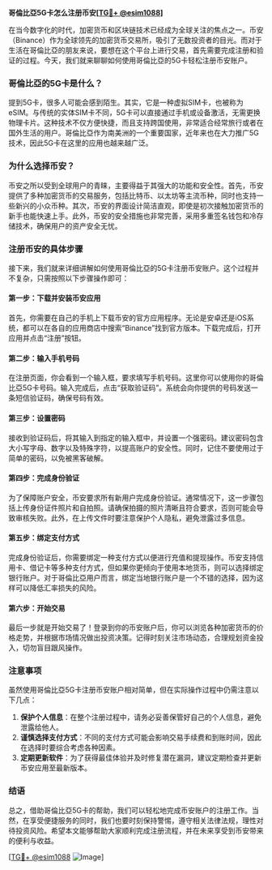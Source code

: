 **哥倫比亞5G卡怎么注册币安[[TG💪+ @esim1088](https://t.me/s/esim1088)]**

在当今数字化的时代，加密货币和区块链技术已经成为全球关注的焦点之一。币安（Binance）作为全球领先的加密货币交易所，吸引了无数投资者的目光。而对于生活在哥倫比亞的朋友来说，要想在这个平台上进行交易，首先需要完成注册和验证的过程。今天，我们就来聊聊如何使用哥倫比亞的5G卡轻松注册币安账户。

### 哥倫比亞的5G卡是什么？

提到5G卡，很多人可能会感到陌生。其实，它是一种虚拟SIM卡，也被称为eSIM。与传统的实体SIM卡不同，5G卡可以直接通过手机或设备激活，无需更换物理卡片。这种技术不仅方便快捷，而且支持跨国使用，非常适合经常旅行或者在国外生活的用户。哥倫比亞作为南美洲的一个重要国家，近年来也在大力推广5G技术，因此5G卡在这里的应用也越来越广泛。

### 为什么选择币安？

币安之所以受到全球用户的青睐，主要得益于其强大的功能和安全性。首先，币安提供了多种加密货币的交易服务，包括比特币、以太坊等主流币种，同时也支持一些新兴的小众币种。其次，币安的界面设计简洁直观，即使是初次接触加密货币的新手也能快速上手。此外，币安的安全措施也非常完善，采用多重签名钱包和冷存储技术，确保用户的资产安全无忧。

### 注册币安的具体步骤

接下来，我们就来详细讲解如何使用哥倫比亞的5G卡注册币安账户。这个过程并不复杂，只需按照以下步骤操作即可：

#### 第一步：下载并安装币安应用

首先，你需要在自己的手机上下载币安的官方应用程序。无论是安卓还是iOS系统，都可以在各自的应用商店中搜索“Binance”找到官方版本。下载完成后，打开应用并点击“注册”按钮。

#### 第二步：输入手机号码

在注册页面，你会看到一个输入框，要求填写手机号码。这里你可以使用你的哥倫比亞5G卡号码。输入完成后，点击“获取验证码”。系统会向你提供的号码发送一条短信验证码，确保号码有效。

#### 第三步：设置密码

接收到验证码后，将其输入到指定的输入框中，并设置一个强密码。建议密码包含大小写字母、数字以及特殊字符，以提高账户的安全性。同时，记住不要使用过于简单的密码，以免被黑客破解。

#### 第四步：完成身份验证

为了保障账户安全，币安要求所有新用户完成身份验证。通常情况下，这一步骤包括上传身份证件照片和自拍照。请确保拍摄的照片清晰且符合要求，否则可能会导致审核失败。此外，在上传文件时要注意保护个人隐私，避免泄露过多信息。

#### 第五步：绑定支付方式

完成身份验证后，你需要绑定一种支付方式以便进行充值和提现操作。币安支持信用卡、借记卡等多种支付方式，但如果你更倾向于使用本地货币，则可以选择绑定银行账户。对于哥倫比亞用户而言，绑定当地银行账户是一个不错的选择，因为这样可以降低汇率损失的风险。

#### 第六步：开始交易

最后一步就是开始交易了！登录到你的币安账户后，你可以浏览各种加密货币的价格走势，并根据市场情况做出投资决策。记得时刻关注市场动态，合理规划资金投入，切勿盲目跟风操作。

### 注意事项

虽然使用哥倫比亞5G卡注册币安账户相对简单，但在实际操作过程中仍需注意以下几点：

1. **保护个人信息**：在整个注册过程中，请务必妥善保管好自己的个人信息，避免泄露给他人。
2. **谨慎选择支付方式**：不同的支付方式可能会影响交易手续费和到账时间，因此在选择时要综合考虑各种因素。
3. **定期更新软件**：为了获得最佳体验并及时修复潜在漏洞，建议定期检查并更新币安应用至最新版本。

### 结语

总之，借助哥倫比亞5G卡的帮助，我们可以轻松地完成币安账户的注册工作。当然，在享受便捷服务的同时，我们也要时刻保持警惕，遵守相关法律法规，理性对待投资风险。希望本文能够帮助大家顺利完成注册流程，并在未来享受到币安带来的便利与收益。

[[TG💪+ @esim1088](https://t.me/s/esim1088) ![Image](https://i.postimg.cc/4NQfJmqS/Snipaste-2025-05-13-00-14-12.png)]